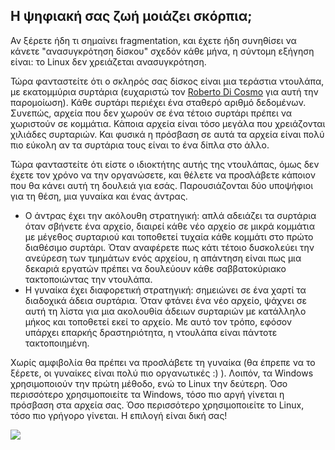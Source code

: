 

<div id="corps">

<h2>Η ψηφιακή σας ζωή μοιάζει σκόρπια;</h2>

Αν ξέρετε ήδη τι σημαίνει fragmentation, και έχετε ήδη συνηθίσει να 
κάνετε "ανασυγκρότηση δίσκου" σχεδόν κάθε μήνα, η σύντομη εξήγηση είναι:
το Linux δεν χρειάζεται ανασυγκρότηση.

Τώρα φανταστείτε ότι ο σκληρός σας δίσκος είναι μια τεράστια ντουλάπα,
με εκατομμύρια συρτάρια (ευχαριστώ τον <a href="http://www.pps.jussieu.fr/~dicosmo/">
Roberto Di Cosmo</a> για αυτή την παρομοίωση). Κάθε συρτάρι περιέχει ένα
σταθερό αριθμό δεδομένων. Συνεπώς, αρχεία που δεν χωρούν σε ένα τέτοιο
συρτάρι πρέπει να χωριστούν σε κομμάτια. Κάποια αρχεία είναι τόσο μεγάλα
που χρειάζονται χιλιάδες συρταριών. Και φυσικά η πρόσβαση σε αυτά τα
αρχεία είναι πολύ πιο εύκολη αν τα συρτάρια τους είναι το ένα δίπλα στο
άλλο.

Τώρα φανταστείτε ότι είστε ο ιδιοκτήτης αυτής της ντουλάπας, όμως δεν
έχετε τον χρόνο να την οργανώσετε, και θέλετε να προσλάβετε κάποιον που 
θα κάνει αυτή τη δουλειά για εσάς. Παρουσιάζονται δύο υποψήφιοι για τη
θέση, μια γυναίκα και ένας άντρας.

<ul>

<li>Ο άντρας έχει την ακόλουθη στρατηγική: απλά αδειάζει τα συρτάρια
όταν σβήνετε ένα αρχείο, διαιρεί κάθε νέο αρχείο σε μικρά κομμάτια
με μέγεθος συρταριού και τοποθετεί τυχαία κάθε κομμάτι στο πρώτο
διαθέσιμο συρτάρι. Όταν αναφέρετε πως κάτι τέτοιο δυσκολεύει την 
ανεύρεση των τμημάτων ενός αρχείου, η απάντηση είναι πως μια δεκαριά
εργατών πρέπει να δουλεύουν κάθε σαββατοκύριακο τακτοποιώντας την ντουλάπα.</li>

<li>Η γυναίκα έχει διαφορετική στρατηγική: σημειώνει σε ένα χαρτί τα
διαδοχικά άδεια συρτάρια. Όταν φτάνει ένα νέο αρχείο, ψάχνει σε αυτή τη λίστα
για μια ακολουθία άδειων συρταριών με κατάλληλο μήκος και τοποθετεί εκεί
το αρχείο. Με αυτό τον τρόπο, εφόσον υπάρχει επαρκής δραστηριότητα, η
ντουλάπα είναι πάντοτε τακτοποιημένη.</li>

</ul>

Χωρίς αμφιβολία θα πρέπει να προσλάβετε τη γυναίκα (θα έπρεπε να το
ξέρετε, οι γυναίκες είναι πολύ πιο οργανωτικές :) ). Λοιπόν, τα Windows
χρησιμοποιούν την πρώτη μέθοδο, ενώ το Linux την δεύτερη. Όσο περισσότερο
χρησιμοποιείτε τα Windows, τόσο πιο αργή γίνεται η πρόσβαση στα αρχεία σας.
Όσο περισσότερο χρησιμοποιείτε το Linux, τόσο πιο γρήγορο γίνεται. Η επιλογή
είναι δική σας!

<img src="Images/defragment.png" />

</div>


